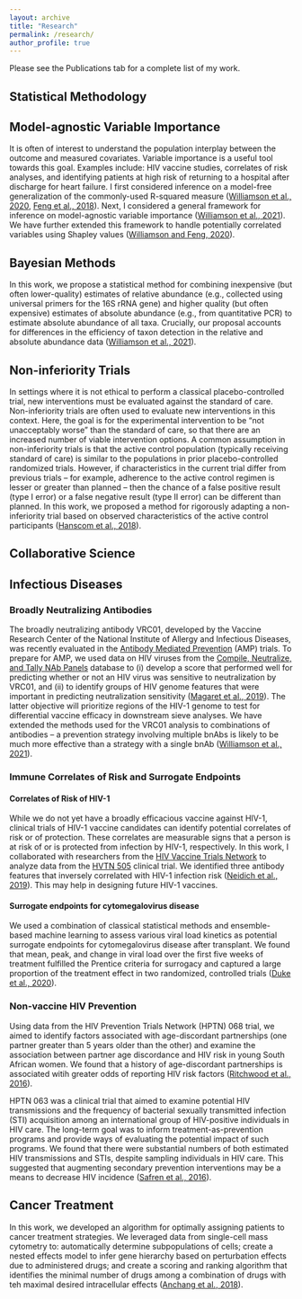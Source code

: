```yaml
---
layout: archive
title: "Research"
permalink: /research/
author_profile: true
---
```


Please see the Publications tab for a complete list of my work.

Statistical Methodology
------

## Model-agnostic Variable Importance

It is often of interest to understand the population interplay between
the outcome and measured covariates. Variable importance is a useful
tool towards this goal. Examples include: HIV vaccine studies,
correlates of risk analyses, and identifying patients at high risk of
returning to a hospital after discharge for heart failure. I first considered inference on a model-free generalization of the commonly-used R-squared measure ([Williamson et al., 2020](https://doi.org/10.1111/biom.13392), [Feng et al., 2018](https://proceedings.mlr.press/v80/feng18a.html)). Next, I considered a general framework for inference on model-agnostic variable importance ([Williamson et al., 2021](https://doi.org/10.1080/01621459.2021.2003200)). We have further extended this framework to handle potentially correlated variables using Shapley values ([Williamson and Feng, 2020](https://proceedings.mlr.press/v119/williamson20a.html)).

## Bayesian Methods

In this work, we propose a statistical method for combining inexpensive
(but often lower-quality) estimates of relative abundance (e.g.,
collected using universal primers for the 16S rRNA gene) and higher
quality (but often expensive) estimates of absolute abundance (e.g.,
from quantitative PCR) to estimate absolute abundance of all taxa.
Crucially, our proposal accounts for differences in the efficiency of
taxon detection in the relative and absolute abundance data ([Williamson et al., 2021](https://doi.org/10.1111/biom.13503)).

## Non-inferiority Trials

In settings where it is not ethical to perform a classical
placebo-controlled trial, new interventions must be evaluated against
the standard of care. Non-inferiority trials are often used to evaluate
new interventions in this context. Here, the goal is for the
experimental intervention to be “not unacceptably worse” than the
standard of care, so that there are an increased number of viable
intervention options. A common assumption in non-inferiority trials is
that the active control population (typically receiving standard of
care) is similar to the populations in prior placebo-controlled
randomized trials. However, if characteristics in the current trial
differ from previous trials – for example, adherence to the active
control regimen is lesser or greater than planned – then the chance of a
false positive result (type I error) or a false negative result (type II
error) can be different than planned. In this work, we proposed a method
for rigorously adapting a non-inferiority trial based on observed
characteristics of the active control participants ([Hanscom et al., 2018](https://doi.org/10.1177/0962280218801134)).

Collaborative Science
------

## Infectious Diseases

### Broadly Neutralizing Antibodies

The broadly neutralizing antibody VRC01, developed by the Vaccine
Research Center of the National Institute of Allergy and Infectious
Diseases, was recently evaluated in the [Antibody Mediated
Prevention](https://ampstudy.org/) (AMP) trials. To prepare for AMP, we used data on HIV viruses from the
[Compile, Neutralize, and Tally NAb
Panels](https://www.hiv.lanl.gov/components/sequence/HIV/neutralization/main.comp)
database to (i) develop a score that performed well for
predicting whether or not an HIV virus was sensitive to neutralization
by VRC01, and (ii) to identify groups of HIV genome features that were
important in predicting neutralization sensitivity ([Magaret et al., 2019](https://doi.org/10.1371/journal.pcbi.1006952)). The latter objective will prioritize regions of the HIV-1 genome to test for differential vaccine efficacy in downstream sieve analyses. We have extended the methods used for the VRC01 analysis to combinations
of antibodies – a prevention strategy involving multiple bnAbs is likely
to be much more effective than a strategy with a single bnAb ([Williamson et al., 2021](https://doi.org/10.1093/bioinformatics/btab398)).

### Immune Correlates of Risk and Surrogate Endpoints

#### Correlates of Risk of HIV-1
While we do not yet have a broadly efficacious vaccine against HIV-1,
clinical trials of HIV-1 vaccine candidates can identify potential
correlates of risk or of protection. These correlates are measurable
signs that a person is at risk of or is protected from infection by
HIV-1, respectively. In this work, I collaborated with researchers from the [HIV Vaccine Trials
Network](https://www.hvtn.org/en.html) to analyze data from the [HVTN
505](https://www.hvtn.org/en/community/community-compass/vol19-issue1/hvtn-505-recap.html)
clinical trial. We identified three antibody features that inversely
correlated with HIV-1 infection risk ([Neidich et al., 2019](https://doi.org/10.1172/JCI126391)). This may help in designing future
HIV-1 vaccines.

#### Surrogate endpoints for cytomegalovirus disease
We used a combination of classical statistical methods and ensemble-based machine learning to assess various viral load kinetics as potential surrogate endpoints for cytomegalovirus disease after transplant. We found that mean, peak, and change in viral load over the first five weeks of treatment fulfilled the Prentice criteria for surrogacy and captured a large proportion of the treatment effect in two randomized, controlled trials ([Duke et al., 2020](https://doi.org/10.1172/JCI144960)).

### Non-vaccine HIV Prevention

Using data from the HIV Prevention Trials Network
(HPTN) 068 trial, we aimed to identify factors associated
with age-discordant partnerships (one partner greater than 5 years older
than the other) and examine the association between partner age
discordance and HIV risk in young South African women. We found that a
history of age-discordant partnerships is associated witih greater odds
of reporting HIV risk factors ([Ritchwood et al., 2016](https://doi.org/10.1097/QAI.0000000000000988)).

HPTN 063 was a clinical trial that aimed to examine potential HIV
transmissions and the frequency of bacterial sexually transmitted
infection (STI) acquisition among an international group of HIV-positive
individuals in HIV care. The long-term goal was to inform
treatment-as-prevention programs and provide ways of evaluating the
potential impact of such programs. We found that there were substantial
numbers of both estimated HIV transmissions and STIs, despite sampling
individuals in HIV care. This suggested that augmenting secondary
prevention interventions may be a means to decrease HIV incidence ([Safren et al., 2016](https://doi.org/10.7448/IAS.19.1.21096)).

## Cancer Treatment

In this work, we developed an algorithm for optimally
assigning patients to cancer treatment strategies. We leveraged data
from single-cell mass cytometry to: automatically determine
subpopulations of cells; create a nested effects model to infer gene
hierarchy based on perturbation effects due to administered drugs; and
create a scoring and ranking algorithm that identifies the minimal
number of drugs among a combination of drugs with teh maximal desired
intracellular effects ([Anchang et al., 2018](https://doi.org/10.1073/pnas.1711365115)).
